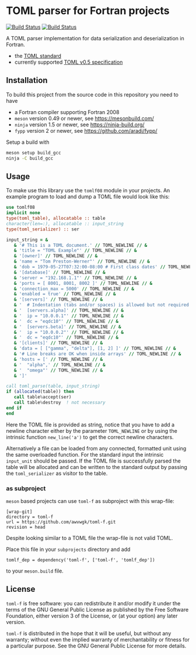 # TOML parser for Fortran projects

[![Build Status](https://travis-ci.com/awvwgk/toml-f.svg?branch=master)](https://travis-ci.com/awvwgk/toml-f)
[![Build Status](https://github.com/awvwgk/toml-f/workflows/CI/badge.svg)](https://github.com/awvwgk/toml-f/actions)

A TOML parser implementation for data serialization and deserialization in Fortran.

- the [TOML standard](https://github.com/toml-lang/toml)
- currently supported [TOML v0.5 specification](https://github.com/toml-lang/toml/blob/v0.5.0/README.md)

## Installation

To build this project from the source code in this repository you need to have
- a Fortran compiler supporting Fortran 2008
- `meson` version 0.49 or newer, see https://mesonbuild.com/
- `ninja` version 1.5 or newer, see https://ninja-build.org/
- `fypp` version 2 or newer, see https://github.com/aradi/fypp/

Setup a build with

```bash
meson setup build_gcc
ninja -C build_gcc
```

## Usage

To make use this library use the `tomlf08` module in your projects.
An example program to load and dump a TOML file would look like this:

```fortran
use tomlf08
implicit none
type(toml_table), allocatable :: table
character(len=:), allocatable :: input_string
type(toml_serializer) :: ser

input_string = &
   & '# This is a TOML document.' // TOML_NEWLINE // &
   & 'title = "TOML Example"' // TOML_NEWLINE // &
   & '[owner]' // TOML_NEWLINE // &
   & 'name = "Tom Preston-Werner"' // TOML_NEWLINE // &
   & 'dob = 1979-05-27T07:32:00-08:00 # First class dates' // TOML_NEWLINE // &
   & '[database]' // TOML_NEWLINE // &
   & 'server = "192.168.1.1"' // TOML_NEWLINE // &
   & 'ports = [ 8001, 8001, 8002 ]' // TOML_NEWLINE // &
   & 'connection_max = 5000' // TOML_NEWLINE // &
   & 'enabled = true' // TOML_NEWLINE // &
   & '[servers]' // TOML_NEWLINE // &
   & '  # Indentation (tabs and/or spaces) is allowed but not required' // TOML_NEWLINE // &
   & '  [servers.alpha]' // TOML_NEWLINE // &
   & '  ip = "10.0.0.1"' // TOML_NEWLINE // &
   & '  dc = "eqdc10"' // TOML_NEWLINE // &
   & '  [servers.beta]' // TOML_NEWLINE // &
   & '  ip = "10.0.0.2"' // TOML_NEWLINE // &
   & '  dc = "eqdc10"' // TOML_NEWLINE // &
   & '[clients]' // TOML_NEWLINE // &
   & 'data = [ ["gamma", "delta"], [1, 2] ]' // TOML_NEWLINE // &
   & '# Line breaks are OK when inside arrays' // TOML_NEWLINE // &
   & 'hosts = [' // TOML_NEWLINE // &
   & '  "alpha",' // TOML_NEWLINE // &
   & '  "omega"' // TOML_NEWLINE // &
   & ']'

call toml_parse(table, input_string)
if (allocated(table)) then
   call table%accept(ser)
   call table%destroy  ! not necessary
end if
end
```

Here the TOML file is provided as string, notice that you have to add a
newline character either by the parameter `TOML_NEWLINE` or by using the
intrinsic function `new_line('a')` to get the correct newline characters.

Alternatively a file can be loaded from any connected, formatted unit using
the same overloaded function. For the standard input the intrinsic `input_unit`
should be passed. If the TOML file is successfully parsed the table will
be allocated and can be written to the standard output by passing the
`toml_serializer` as visitor to the table.

### as subproject

`meson` based projects can use `toml-f` as subproject with this wrap-file:

```
[wrap-git]
directory = toml-f
url = https://github.com/awvwgk/toml-f.git
revision = head
```

Despite looking similar to a TOML file the wrap-file is not valid TOML.

Place this file in your `subprojects` directory and add

```meson
tomlf_dep = dependency('toml-f', ['toml-f', 'tomlf_dep'])
```

to your `meson.build` file.

## License

`toml-f` is free software: you can redistribute it and/or modify it under
the terms of the GNU General Public License as published by
the Free Software Foundation, either version 3 of the License, or
(at your option) any later version.

`toml-f` is distributed in the hope that it will be useful,
but without any warranty; without even the implied warranty of
merchantability or fitness for a particular purpose.  See the
GNU General Public License for more details.
